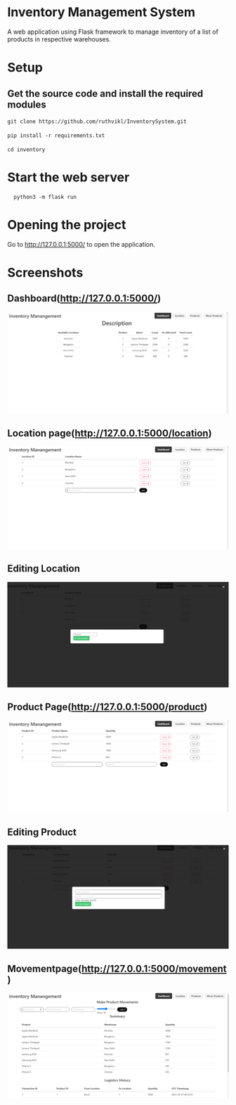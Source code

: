# Inventory Management System
A web application using Flask framework to manage inventory of a list of products in respective warehouses.

# Setup
## Get the source code and install the required modules
```
git clone https://github.com/ruthvikl/InventorySystem.git

pip install -r requirements.txt

cd inventory
```
# Start the web server
```
  python3 -m flask run
```
# Opening the project

  Go to http://127.0.0.1:5000/ to open the application.
  
# Screenshots
  ## Dashboard(http://127.0.0.1:5000/)
![Image of Dashboard/Index page](https://github.com/ruthvikl/InventorySystem/blob/main/screenshots/Dashboard.png)
  ## Location page(http://127.0.0.1:5000/location)
![Image of Dashboard/Index page](https://github.com/ruthvikl/InventorySystem/blob/main/screenshots/Location.png)
  ## Editing Location
![Image of Dashboard/Index page](https://github.com/ruthvikl/InventorySystem/blob/main/screenshots/Location_edit.png)
  ## Product Page(http://127.0.0.1:5000/product)
![Image of Dashboard/Index page](https://github.com/ruthvikl/InventorySystem/blob/main/screenshots/Product.png)
  ## Editing Product
![Image of Dashboard/Index page](https://github.com/ruthvikl/InventorySystem/blob/main/screenshots/Product_edit.png)
  ## Movementpage(http://127.0.0.1:5000/movement)
![Image of Dashboard/Index page](https://github.com/ruthvikl/InventorySystem/blob/main/screenshots/Movement.png)

